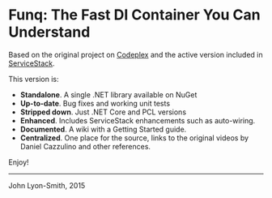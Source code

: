 # Funq: The Fast DI Container You Can Understand

Based on the original project on [Codeplex](https://funq.codeplex.com/) and the active version included in [ServiceStack](http://servicestack.net).  

This version is:

- __Standalone__.  A single .NET library available on NuGet
- __Up-to-date__.  Bug fixes and working unit tests
- __Stripped down__.  Just .NET Core and PCL versions
- __Enhanced__.  Includes ServiceStack enhancements such as auto-wiring.
- __Documented__.  A wiki with a Getting Started guide.
- __Centralized__.  One place for the source, links to the original videos by Daniel Cazzulino and other references.

Enjoy!

---

John Lyon-Smith, 2015
